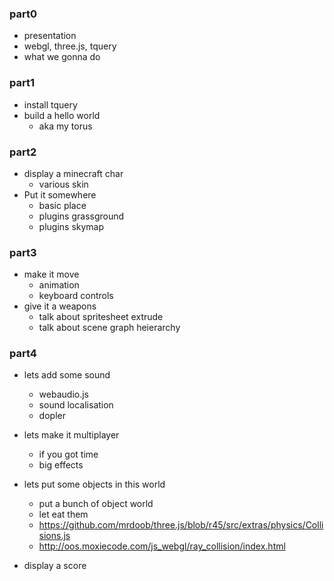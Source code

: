 ### part0
* presentation
* webgl, three.js, tquery
* what we gonna do

### part1
* install tquery
* build a hello world
  * aka my torus

### part2
* display a minecraft char
  * various skin
* Put it somewhere
  * basic place
  * plugins grassground
  * plugins skymap

### part3
* make it move
  * animation
  * keyboard controls
* give it a weapons
  * talk about spritesheet extrude
  * talk about scene graph heierarchy

### part4
* lets add some sound
  * webaudio.js
  * sound localisation
  * dopler

* lets make it multiplayer
  * if you got time
  * big effects

* lets put some objects in this world
  * put a bunch of object world
  * let eat them
  * https://github.com/mrdoob/three.js/blob/r45/src/extras/physics/Collisions.js
  * http://oos.moxiecode.com/js_webgl/ray_collision/index.html
* display a score

